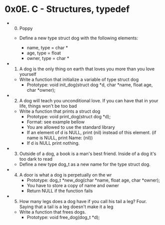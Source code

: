 # 0x0E. C - Structures, typedef

* 0. Poppy
	- Define a new type struct dog with the following elements:

		- name, type = char *
		- age, type = float
		- owner, type = char *
* 1. A dog is the only thing on earth that loves you more than you 
     love yourself
	- Write a function that initialize a variable of type struct dog
		- Prototype: void init_dog(struct dog *d, char *name, 
		  float age, char *owner);
* 2. A dog will teach you unconditional love. If you can have that in 
   your life, things won't be too bad
	- Write a function that prints a struct dog
		- Prototype: void print_dog(struct dog *d);
		- Format: see example bellow
		- You are allowed to use the standard library
		- If an element of d is NULL, print (nil) instead of this element. (if name is NULL, print Name: (nil))
		- If d is NULL print nothing.
* 3. Outside of a dog, a book is a man's best friend. Inside of a dog 
     it's too dark to read
	- Define a new type dog_t as a new name for the type struct dog.

* 4. A door is what a dog is perpetually on the wr
		- Prototype: dog_t *new_dog(char *name, float age, char *owner);
		- You have to store a copy of name and owner
		- Return NULL if the function fails 
* 5. How many legs does a dog have if you call his tail a leg? Four.
     Saying that a tail is a leg doesn't make it a leg
	- Write a function that frees dogs.
		- Prototype: void free_dog(dog_t *d);
		
